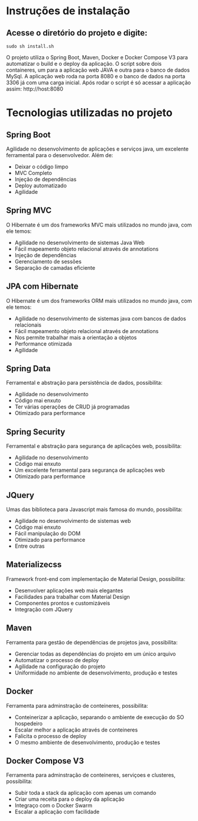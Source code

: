 # Instruções de instalação

## Acesse o diretório do projeto e digite:

```
sudo sh install.sh
```

O projeto utiliza o Spring Boot, Maven, Docker e Docker Compose V3 para automatizar o build e o deploy da aplicação. O script sobre dois containeres, um para a aplicação web JAVA e outra para o banco de dados MySql. A aplicação web roda na porta 8080 e o banco de dados na porta 3306 já com uma carga inicial. Após rodar o script é só acessar a aplicação assim: http://host:8080

# Tecnologias utilizadas no projeto

## Spring Boot

Agilidade no desenvolvimento de aplicações e serviços java, um excelente ferramental para o desenvolvedor. Além de:

* Deixar o código limpo
* MVC Completo
* Injeção de dependências
* Deploy automatizado
* Agilidade

## Spring MVC

O Hibernate é um dos frameworks MVC mais utilizados no mundo java, com ele temos:

* Agilidade no desenvolvimento de sistemas Java Web
* Fácil mapeamento objeto relacional através de annotations
* Injeção de dependências
* Gerenciamento de sessões
* Separação de camadas eficiente

## JPA com Hibernate

O Hibernate é um dos frameworks ORM mais utilizados no mundo java, com ele temos:

* Agilidade no desenvolvimento de sistemas java com bancos de dados relacionais
* Fácil mapeamento objeto relacional através de annotations
* Nos permite trabalhar mais a orientação a objetos
* Performance otimizada
* Agilidade

## Spring Data

Ferramental e abstração para persistência de dados, possibilita:

* Agilidade no desenvolvimento
* Código mai enxuto
* Ter várias operações de CRUD já programadas
* Otimizado para performance

## Spring Security

Ferramental e abstração para segurança de aplicações web, possibilita:

* Agilidade no desenvolvimento
* Código mai enxuto
* Um excelente ferramental para segurança de aplicações web
* Otimizado para performance

## JQuery

Umas das biblioteca para Javascript mais famosa do mundo, possibilita:

* Agilidade no desenvolvimento de sistemas web
* Código mai enxuto
* Fácil manipulação do DOM
* Otimizado para performance
* Entre outras

## Materializecss

Framework front-end com implementação de Material Design, possibilita:

* Desenvolver aplicações web mais elegantes
* Facilidades para trabalhar com Material Design
* Componentes prontos e customizáveis
* Integração com JQuery

## Maven

Ferramenta para gestão de dependências de projetos java, possibilita:

* Gerenciar todas as dependências do projeto em um único arquivo
* Automatizar o processo de deploy
* Agilidade na configuração do projeto
* Uniformidade no ambiente de desenvolvimento, produção e testes
 
## Docker

Ferramenta para adminstração de conteineres, possibilita:

* Conteinerizar a aplicação, separando o ambiente de execução do SO hospedeiro
* Escalar melhor a aplicação através de conteineres
* Falicita o processo de deploy
* O mesmo ambiente de desenvolvimento, produção e testes

## Docker Compose V3

Ferramenta para adminstração de conteineres, serviçoes e clusteres, possibilita:

* Subir toda a stack da aplicação com apenas um comando
* Criar uma receita para o deploy da aplicação
* Integraço com o Docker Swarm
* Escalar a aplicação com facilidade
 







